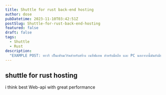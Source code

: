 ```yaml
---
title: Shuttle for rust back-end hosting
author: dose
pubDatetime: 2023-11-10T03:42:51Z
postSlug: Shuttle-for-rust-back-end-hosting
featured: false
draft: false
tags:
  - Shuttle
  - Rust
description:
  "EXAMPLE POST: ทาวริ เป็นเฟรมเวิร์คสำหรับสร้าง เนทีฟแอพ สำหรับมือถือ และ PC นอกจากนี้มันยังมีประสิทธิภาพที่ไม่ธรรมดาด้วยภาษา Rust"
---
```


## shuttle for rust hosting

i think best Web-api with great performance 